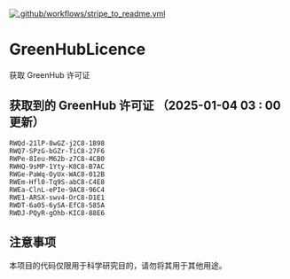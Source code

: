 [![.github/workflows/stripe_to_readme.yml](https://github.com/zjx-kimi/GreenHubLicence/actions/workflows/stripe_to_readme.yml/badge.svg)](https://github.com/zjx-kimi/GreenHubLicence/actions/workflows/stripe_to_readme.yml)
# GreenHubLicence
获取 GreenHub 许可证
## 获取到的 GreenHub 许可证 （2025-01-04 03 : 00 更新）
```
RWQd-21lP-8wGZ-j2C8-1B98
RWQ7-SPzG-bGZr-TiC8-27F6
RWPe-8Ieu-M62b-z7C8-4CB0
RWHQ-9sMP-1Yty-K0C8-B7AC
RWGe-PaWq-OyUx-WAC8-012B
RWEm-Hfl0-Tq9S-abC8-C4E8
RWEa-ClnL-ePIe-9AC8-96C4
RWE1-ARSX-swv4-OrC8-D1E1
RWDT-6a05-6ySA-EfC8-585A
RWDJ-PQyR-gOhb-KIC8-88E6
```

## 注意事项

本项目的代码仅限用于科学研究目的，请勿将其用于其他用途。

